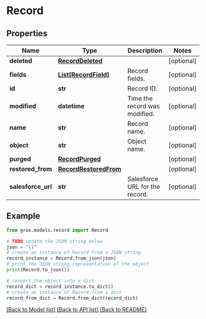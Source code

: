 # Record


## Properties

Name | Type | Description | Notes
------------ | ------------- | ------------- | -------------
**deleted** | [**RecordDeleted**](RecordDeleted.md) |  | [optional] 
**fields** | [**List[RecordField]**](RecordField.md) | Record fields. | [optional] 
**id** | **str** | Record ID. | [optional] 
**modified** | **datetime** | Time the record was modified. | [optional] 
**name** | **str** | Record name. | [optional] 
**object** | **str** | Object name. | [optional] 
**purged** | [**RecordPurged**](RecordPurged.md) |  | [optional] 
**restored_from** | [**RecordRestoredFrom**](RecordRestoredFrom.md) |  | [optional] 
**salesforce_url** | **str** | Salesforce URL for the record. | [optional] 

## Example

```python
from grax.models.record import Record

# TODO update the JSON string below
json = "{}"
# create an instance of Record from a JSON string
record_instance = Record.from_json(json)
# print the JSON string representation of the object
print(Record.to_json())

# convert the object into a dict
record_dict = record_instance.to_dict()
# create an instance of Record from a dict
record_from_dict = Record.from_dict(record_dict)
```
[[Back to Model list]](../README.md#documentation-for-models) [[Back to API list]](../README.md#documentation-for-api-endpoints) [[Back to README]](../README.md)


